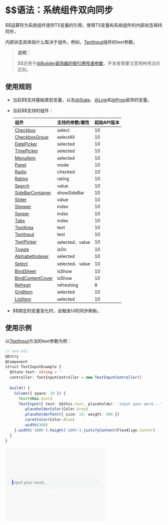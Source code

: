 # $$语法：系统组件双向同步


$$运算符为系统组件提供TS变量的引用，使得TS变量和系统组件的内部状态保持同步。


内部状态具体指什么取决于组件。例如，[TextInput](../../reference/apis-arkui/arkui-ts/ts-basic-components-textinput.md)组件的text参数。


> **说明：**
>
> $$还用于[@Builder装饰器的按引用传递参数](arkts-builder.md#按引用传递参数)，开发者需要注意两种用法的区别。


## 使用规则

- 当前$$支持基础类型变量，以及[\@State](arkts-state.md)、[\@Link](arkts-link.md)和[\@Prop](arkts-prop.md)装饰的变量。

- 当前$$支持的组件：

  | 组件                                                         | 支持的参数/属性 | 起始API版本 |
  | ------------------------------------------------------------ | --------------- | ----------- |
  | [Checkbox](../../reference/apis-arkui/arkui-ts/ts-basic-components-checkbox.md) | select          | 10          |
  | [CheckboxGroup](../../reference/apis-arkui/arkui-ts/ts-basic-components-checkboxgroup.md) | selectAll       | 10          |
  | [DatePicker](../../reference/apis-arkui/arkui-ts/ts-basic-components-datepicker.md) | selected        | 10          |
  | [TimePicker](../../reference/apis-arkui/arkui-ts/ts-basic-components-timepicker.md) | selected        | 10          |
  | [MenuItem](../../reference/apis-arkui/arkui-ts/ts-basic-components-menuitem.md) | selected        | 10          |
  | [Panel](../../reference/apis-arkui/arkui-ts/ts-container-panel.md)         | mode            | 10          |
  | [Radio](../../reference/apis-arkui/arkui-ts/ts-basic-components-radio.md)  | checked         | 10          |
  | [Rating](../../reference/apis-arkui/arkui-ts/ts-basic-components-rating.md) | rating          | 10          |
  | [Search](../../reference/apis-arkui/arkui-ts/ts-basic-components-search.md) | value           | 10          |
  | [SideBarContainer](../../reference/apis-arkui/arkui-ts/ts-container-sidebarcontainer.md) | showSideBar     | 10          |
  | [Slider](../../reference/apis-arkui/arkui-ts/ts-basic-components-slider.md) | value           | 10          |
  | [Stepper](../../reference/apis-arkui/arkui-ts/ts-basic-components-stepper.md) | index           | 10          |
  | [Swiper](../../reference/apis-arkui/arkui-ts/ts-container-swiper.md)       | index       | 10          |
  | [Tabs](../../reference/apis-arkui/arkui-ts/ts-container-tabs.md)           | index           | 10          |
  | [TextArea](../../reference/apis-arkui/arkui-ts/ts-basic-components-textarea.md) | text            | 10          |
  | [TextInput](../../reference/apis-arkui/arkui-ts/ts-basic-components-textinput.md) | text            | 10          |
  | [TextPicker](../../reference/apis-arkui/arkui-ts/ts-basic-components-textpicker.md) | selected、value | 10          |
  | [Toggle](../../reference/apis-arkui/arkui-ts/ts-basic-components-toggle.md) | isOn            | 10          |
  | [AlphabetIndexer](../../reference/apis-arkui/arkui-ts/ts-container-alphabet-indexer.md) | selected        | 10          |
  | [Select](../../reference/apis-arkui/arkui-ts/ts-basic-components-select.md) | selected、value | 10          |
  | [BindSheet](../../reference/apis-arkui/arkui-ts/ts-universal-attributes-sheet-transition.md) | isShow | 10          |
  | [BindContentCover](../../reference/apis-arkui/arkui-ts/ts-universal-attributes-modal-transition.md) | isShow | 10          |
  | [Refresh](../../reference/apis-arkui/arkui-ts/ts-container-refresh.md) | refreshing | 8 |
  | [GridItem](../../reference/apis-arkui/arkui-ts/ts-container-griditem.md) | selected | 10 |
  | [ListItem](../../reference/apis-arkui/arkui-ts/ts-container-listitem.md) | selected | 10 |

- $$绑定的变量变化时，会触发UI的同步刷新。


## 使用示例

以[TextInput](../../reference/apis-arkui/arkui-ts/ts-basic-components-textinput.md)方法的text参数为例：


```ts
// xxx.ets
@Entry
@Component
struct TextInputExample {
  @State text: string = ''
  controller: TextInputController = new TextInputController()

  build() {
    Column({ space: 20 }) {
      Text(this.text)
      TextInput({ text: $$this.text, placeholder: 'input your word...', controller: this.controller })
        .placeholderColor(Color.Grey)
        .placeholderFont({ size: 14, weight: 400 })
        .caretColor(Color.Blue)
        .width(300)
    }.width('100%').height('100%').justifyContent(FlexAlign.Center)
  }
}
```


![TextInputDouble](figures/TextInputDouble.gif)
